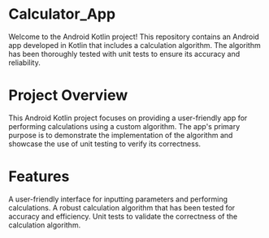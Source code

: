 # Calculator_App
Welcome to the Android Kotlin project! This repository contains an Android app developed in Kotlin that includes a calculation algorithm. The algorithm has been thoroughly tested with unit tests to ensure its accuracy and reliability.

# Project Overview
This Android Kotlin project focuses on providing a user-friendly app for performing calculations using a custom algorithm. The app's primary purpose is to demonstrate the implementation of the algorithm and showcase the use of unit testing to verify its correctness.

# Features
A user-friendly interface for inputting parameters and performing calculations.
A robust calculation algorithm that has been tested for accuracy and efficiency.
Unit tests to validate the correctness of the calculation algorithm.
